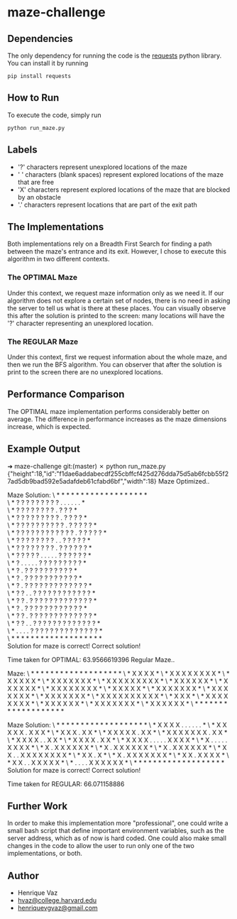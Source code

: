 # maze-challenge

## Dependencies

The only dependency for running the code is the [requests](http://docs.python-requests.org/en/master/) python library. You can install it by running

```
pip install requests
```

## How to Run

To execute the code, simply run

```
python run_maze.py
```

## Labels

- '?' characters represent unexplored locations of the maze
- ' ' characters (blank spaces) represent explored locations of the maze that are free
- 'X' characters represent explored locations of the maze that are blocked by an obstacle
- '.' characters represent locations that are part of the exit path

## The Implementations

Both implementations rely on a Breadth First Search for finding a path between the maze's entrance and its exit. However, I chose to execute this algorithm in two different contexts.

### The OPTIMAL Maze

Under this context, we request maze information only as we need it. If our algorithm does not explore a certain set of nodes, there is no need in asking the server to tell us what is there at these places. You can visually observe this after the solution is printed to the screen: many locations will have the '?' character representing an unexplored location.

### The REGULAR Maze

Under this context, first we request information about the whole maze, and then we run the BFS algorithm. You can observer that after the solution is print to the screen there are no unexplored locations.

## Performance Comparison

The OPTIMAL maze implementation performs considerably better on average. The difference in performance increases as the maze dimensions increase, which is expected.

## Example Output

➜  maze-challenge git:(master) ✗ python run_maze.py
{"height":18,"id":"f1dae6addabecdf255cbffcf425d276dda75d5ab6fcbb55f27ad5db9bad592e5adafdeb61cfabd6bf","width":18}
Maze Optimized..

Maze Solution:
\ * * * * * * * * * * * * * * * * * *   * \
\ * ? ? ? ? ? ? ?     ?   ? . . . . . . * \
\ * ? ? ? ? ? ? ? ?         . ?   ?   ? * \
\ * ? ? ? ? ? ? ?     ?   ? .   ? ? ? ? * \
\ * ? ? ? ? ? ? ? ?   ? ?   . ? ? ? ? ? * \
\ * ? ? ? ? ? ? ? ? ? ? ? ? . ? ? ? ? ? * \
\ * ? ? ? ? ? ? ?     ?   . . ? ? ? ? ? * \
\ * ? ? ? ? ? ?     ?   ? . ? ? ? ? ? ? * \
\ * ? ? ?   ?   ? . . . . . ? ? ? ? ? ? * \
\ *   ?   . . . . . ? ?   ? ? ? ? ? ? ? * \
\ *     ? . ?   ?     ?   ? ? ? ? ? ? ? * \
\ * ?     . ?     ?   ? ? ? ? ? ? ? ? ? * \
\ *     ? . ? ?   ? ? ? ? ? ? ? ? ? ? ? * \
\ * ? ?   . .   ? ? ? ? ? ? ? ? ? ? ? ? * \
\ *     ? ? . ? ? ? ? ? ? ? ? ? ? ? ? ? * \
\ * ?       .   ? ? ? ? ? ? ? ? ? ? ? ? * \
\ *   ?   ? . ? ? ? ? ? ? ? ? ? ? ? ? ? * \
\ *   ? ? . . ? ? ? ? ? ? ? ? ? ? ? ? ? * \
\ * . . . . ? ? ? ? ? ? ? ? ? ? ? ? ? ? * \
\ *   * * * * * * * * * * * * * * * * * * \
Solution for maze is correct!
Correct solution!

Time taken for OPTIMAL: 63.9566619396
Regular Maze..

Maze:
\ * * * * * * * * * * * * * * * * * *   *
\ *         X   X     X   X             *
\ * X X X       X X           X   X   X *
\ *         X         X   X     X     X *
\ * X   X     X   X     X     X   X     *
\ * X   X   X     X X   X X   X       X *
\ *   X       X X     X       X   X     *
\ *       X   X     X   X   X       X   *
\ * X   X   X   X           X X   X X   *
\ *   X             X X   X       X     *
\ *     X   X   X     X   X   X     X   *
\ * X       X     X   X X       X   X   *
\ *     X   X X   X X       X     X     *
\ * X X         X   X X X X   X X   X   *
\ *     X X   X                         *
\ * X           X X   X X   X   X   X   *
\ *   X   X   X           X     X X     *
\ *   X X     X   X   X     X       X   *
\ *         X X X       X     X   X     *
\ *   * * * * * * * * * * * * * * * * * *

Maze Solution:
\ * * * * * * * * * * * * * * * * * *   *
\ *         X   X     X   X . . . . . . *
\ * X X X       X X         . X   X   X *
\ *         X         X   X .   X     X *
\ * X   X     X   X     X   . X   X     *
\ * X   X   X     X X   X X . X       X *
\ *   X       X X     X   . . X   X     *
\ *       X   X     X   X . X       X   *
\ * X   X   X   X . . . . . X X   X X   *
\ *   X   . . . . . X X   X       X     *
\ *     X . X   X     X   X   X     X   *
\ * X     . X     X   X X       X   X   *
\ *     X . X X   X X       X     X     *
\ * X X   . .   X   X X X X   X X   X   *
\ *     X X . X                         *
\ * X       .   X X   X X   X   X   X   *
\ *   X   X . X           X     X X     *
\ *   X X . . X   X   X     X       X   *
\ * . . . . X X X       X     X   X     *
\ *   * * * * * * * * * * * * * * * * * *
Solution for maze is correct!
Correct solution!

Time taken for REGULAR: 66.071158886

## Further Work

In order to make this implementation more "professional", one could write a small bash script that define important environment variables, such as the server address, which as of now is hard coded. 
One could also make small changes in the code to allow the user to run only one of the two implementations, or both.

## Author

- Henrique Vaz
- hvaz@college.harvard.edu
- henriquevgvaz@gmail.com
